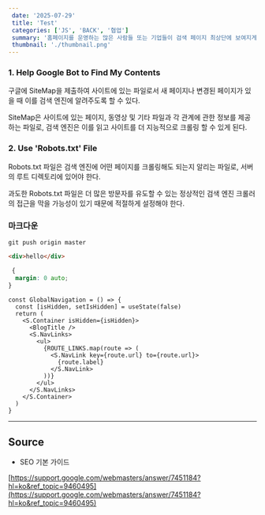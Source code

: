 ```yaml
---
 date: '2025-07-29'
 title: 'Test'
 categories: ['JS', 'BACK', '협업']
 summary: '홈페이지를 운영하는 많은 사람들 또는 기업들이 검색 페이지 최상단에 보여지게 하기 위해 어떤 최적화 작업을 하는지 알아보자.홈페이지를 운영하는 많은 사람들 또는 기업들이 검색 페이지 최상단에 보여지게 하기 위해 어떤 최적화 작업을 하는지 알아보자.홈페이지를 운영하는 많은 사람들 또는 기업들이 검색 페이지 최상단에 보여지게 하기 위해 어떤 최적화 작업을 하는지 알아보자.'
 thumbnail: './thumbnail.png'
---
```

 

### 1. Help Google Bot to Find My Contents
 
 구글에 SiteMap을 제출하여 사이트에 있는 파일로서 새 페이지나 변경된 페이지가 있을 때 이를 검색 엔진에 알려주도록 할 수 있다.
 
 SiteMap은 사이트에 있는 페이지, 동영상 및 기타 파일과 각 관계에 관한 정보를 제공하는 파일로, 검색 엔진은 이를 읽고 사이트를 더 지능적으로 크롤링 할 수 있게 된다.
 
### 2. Use 'Robots.txt' File
 
 Robots.txt 파일은 검색 엔진에 어떤 페이지를 크롤링해도 되는지 알리는 파일로, 서버의 루트 디렉토리에 있어야 한다.
 
 과도한 Robots.txt 파일은 더 많은 방문자를 유도할 수 있는 정상적인 검색 엔진 크롤러의 접근을 막을 가능성이 있기 때문에 적절하게 설정해야 한다.

 ### 마크다운

```shell
git push origin master
```

```html
<div>hello</div>
```

```css
 {
  margin: 0 auto;
}
```

```tsx
const GlobalNavigation = () => {
  const [isHidden, setIsHidden] = useState(false)
  return (
    <S.Container isHidden={isHidden}>
      <BlogTitle />
      <S.NavLinks>
        <ul>
          {ROUTE_LINKS.map(route => (
            <S.NavLink key={route.url} to={route.url}>
              {route.label}
            </S.NavLink>
          ))}
        </ul>
      </S.NavLinks>
    </S.Container>
  )
}
```

 
---
 

## Source
 
- SEO 기본 가이드
 
[https://support.google.com/webmasters/answer/7451184?hl=ko&ref_topic=9460495](https://support.google.com/webmasters/answer/7451184?hl=ko&ref_topic=9460495)